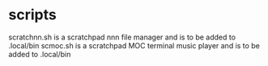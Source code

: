 # scripts
scratchnn.sh is a scratchpad nnn file manager and is to be added to .local/bin
scmoc.sh is a scratchpad MOC terminal music player and is to be added to .local/bin
